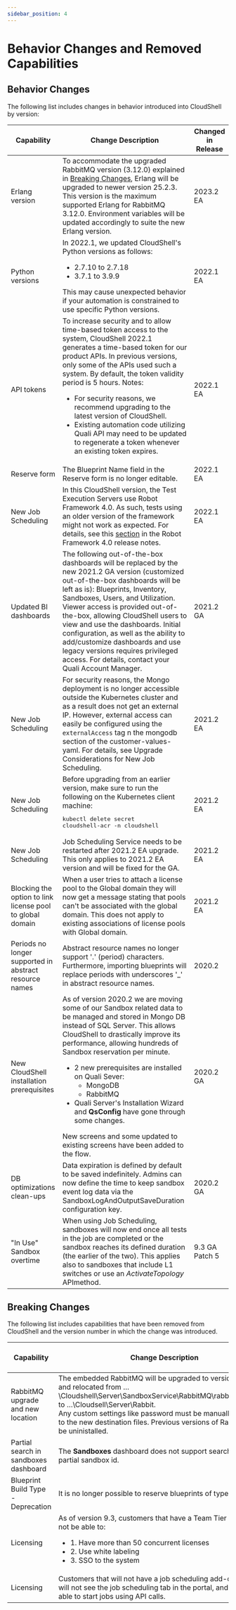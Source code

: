 ```yaml
---
sidebar_position: 4
---
```


Behavior Changes and Removed Capabilities
=========================================

Behavior Changes
----------------

The following list includes changes in behavior introduced into CloudShell by version:

| Capability | Change Description | Changed in Release |
| --- | --- | --- |
| Erlang version | To accommodate the upgraded RabbitMQ version (3.12.0) explained in [Breaking Changes](#breaking-changes), Erlang will be upgraded to newer version 25.2.3. This version is the maximum supported Erlang for RabbitMQ 3.12.0. Environment variables will be updated accordingly to suite the new Erlang version. | 2023.2 EA |
| Python versions | In 2022.1, we updated CloudShell's Python versions as follows: <ul><li>2.7.10 to 2.7.18</li><li>3.7.1 to 3.9.9</li></ul> This may cause unexpected behavior if your automation is constrained to use specific Python versions.  | 2022.1 EA |
| API tokens | To increase security and to allow time-based token access to the system, CloudShell 2022.1 generates a time-based token for our product APIs. In previous versions, only some of the APIs used such a system. By default, the token validity period is 5 hours. Notes: <ul><li>For security reasons, we recommend upgrading to the latest version of CloudShell.</li><li> Existing automation code utilizing Quali API may need to be updated to regenerate a token whenever an existing token expires.</li></ul> | 2022.1 EA |
| Reserve form | The Blueprint Name field in the Reserve form is no longer editable.  | 2022.1 EA |
| New Job Scheduling | In this CloudShell version, the Test Execution Servers use Robot Framework 4.0. As such, tests using an older version of the framework might not work as expected. For details, see this [section](https://github.com/robotframework/robotframework/blob/master/doc/releasenotes/rf-4.0.rst#backwards-incompatible-changes) in the Robot Framework 4.0 release notes. | 2022.1 EA |
| Updated BI dashboards | The following out-of-the-box dashboards will be replaced by the new 2021.2 GA version (customized out-of-the-box dashboards will be left as is): Blueprints, Inventory, Sandboxes, Users, and Utilization. Viewer access is provided out-of-the-box, allowing CloudShell users to view and use the dashboards. Initial configuration, as well as the ability to add/customize dashboards and use legacy versions requires privileged access. For details, contact your Quali Account Manager. | 2021.2 GA |
| New Job Scheduling | For security reasons, the Mongo deployment is no longer accessible outside the Kubernetes cluster and as a result does not get an external IP. However, external access can easily be configured using the `externalAccess` tag n the mongodb section of the customer-values-yaml. For details, see Upgrade Considerations for New Job Scheduling. | 2021.2 EA |
| New Job Scheduling |  Before upgrading from an earlier version, make sure to run the following on the Kubernetes client machine: <pre>kubectl delete secret cloudshell-acr -n cloudshell</pre>  | 2021.2 EA |
| New Job Scheduling | Job Scheduling Service needs to be restarted after 2021.2 EA upgrade. This only applies to 2021.2 EA version and will be fixed for the GA. | 2021.2 EA |
| Blocking the option to link license pool to global domain | When a user tries to attach a license pool to the Global domain they will now get a message stating that pools can't be associated with the global domain. This does not apply to existing associations of license pools with Global domain. | 2021.2 EA |
| Periods no longer supported in abstract resource names | Abstract resource names no longer support '.' (period) characters. Furthermore, importing blueprints will replace periods with underscores '\_' in abstract resource names. | 2020.2 |
| New CloudShell installation prerequisites |  As of version 2020.2 we are moving some of our Sandbox related data to be managed and stored in Mongo DB instead of SQL Server. This allows CloudShell to drastically improve its performance, allowing hundreds of Sandbox reservation per minute. <ul><li> 2 new prerequisites are installed on Quali Sever: <ul><li> MongoDB </li><li> RabbitMQ </li></ul></li><li> Quali Server's Installation Wizard and **QsConfig** have gone through some changes. </li></ul> New screens and some updated to existing screens have been added to the flow. | 2020.2 GA |
| DB optimizations clean-ups | Data expiration is defined by default to be saved indefinitely. Admins can now define the time to keep sandbox event log data via the SandboxLogAndOutputSaveDuration configuration key. | 2020.2 GA |
| "In Use" Sandbox overtime |  When using Job Scheduling, sandboxes will now end once all tests in the job are completed or the sandbox reaches its defined duration (the earlier of the two). This applies also to sandboxes that include L1 switches or use an _ActivateTopology_ APImethod. | 9.3 GA Patch 5 |

Breaking Changes
----------------

The following list includes capabilities that have been removed from CloudShell and the version number in which the change was introduced.

| Capability | Change Description | Changed in Release |
| --- | --- | --- |
| RabbitMQ upgrade and new location | The embedded RabbitMQ will be upgraded to version 3.12.0 and relocated from …\\Cloudshell\\Server\\SandboxService\\RabbitMQ\\rabbitmq\_server\\ to …\\Cloudsell\\Server\\Rabbit. <br/> Any custom settings like password must be manually relocated to the new destination files. Previous versions of RabbitMQ can be uninistalled.  | 2023.2 EA |
| Partial search in sandboxes dashboard | The **Sandboxes** dashboard does not support searching by partial sandbox id. | 2021.2 EA |
| Blueprint Build Type - Deprecation | It is no longer possible to reserve blueprints of type _Build_. | 2020.2 GA |
| Licensing |  As of version 9.3, customers that have a Team Tier license will not be able to:  <ul><li> 1.  Have more than 50 concurrent licenses </li><li> 2.  Use white labeling </li><li> 3.  SSO to the system </li></ul> | 9.3 GA |
| Licensing | Customers that will not have a job scheduling add-on license will not see the job scheduling tab in the portal, and will not be able to start jobs using API calls. | 9.3 GA |